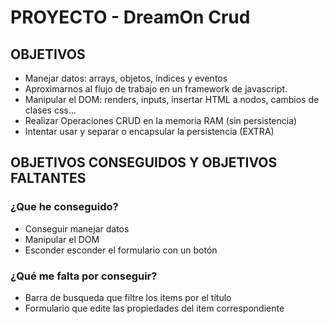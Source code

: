 # PROYECTO - DreamOn Crud

## OBJETIVOS

- Manejar datos: arrays, objetos, índices y eventos
- Aproximarnos al flujo de trabajo en un framework de javascript.
- Manipular el DOM: renders, inputs, insertar HTML a nodos, cambios de clases css…
- Realizar Operaciones CRUD en la memoria RAM (sin persistencia)
- Intentar usar y separar o encapsular la persistencia (EXTRA)

## OBJETIVOS CONSEGUIDOS Y OBJETIVOS FALTANTES
### ¿Que he conseguido?

- Conseguir manejar datos
- Manipular el DOM
- Esconder esconder el formulario con un botón

### ¿Qué me falta por conseguir?

- Barra de busqueda que filtre los items por el título
- Formulario que edite las propiedades del item correspondiente
